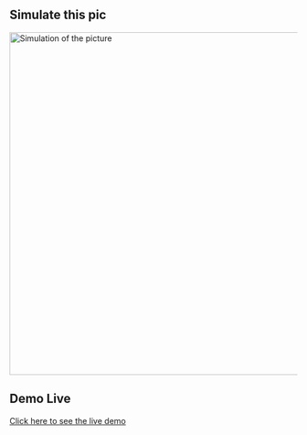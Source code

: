 ## Simulate this pic

<img src="https://drive.google.com/uc?id=17NszVBVn_J4Wccu8ZgSniXyHmlhRVZkx" alt="Simulation of the picture" width="600">

## Demo Live

[Click here to see the live demo](https://sara3saeed.github.io/CSS-HW/)
